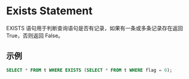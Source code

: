# Exists Statement

EXISTS 语句用于判断查询语句是否有记录，如果有一条或多条记录存在返回 True，否则返回 False。

## 示例

```sql
SELECT * FROM t WHERE EXISTS (SELECT * FROM t WHERE flag = 0);
```
